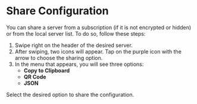 # Share Configuration

You can share a server from a subscription (if it is not encrypted or hidden) or from the local server list. To do so, follow these steps:

1. Swipe right on the header of the desired server.
2. After swiping, two icons will appear. Tap on the purple icon with the arrow to choose the sharing option.
3. In the menu that appears, you will see three options:
   * **Copy to Clipboard**
   * **QR Code**
   * **JSON**

Select the desired option to share the configuration.
